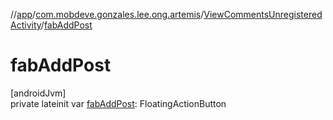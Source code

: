 //[app](../../../index.md)/[com.mobdeve.gonzales.lee.ong.artemis](../index.md)/[ViewCommentsUnregisteredActivity](index.md)/[fabAddPost](fab-add-post.md)

# fabAddPost

[androidJvm]\
private lateinit var [fabAddPost](fab-add-post.md): FloatingActionButton
